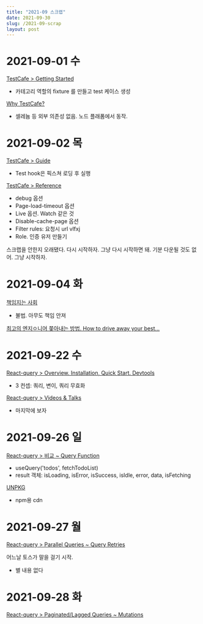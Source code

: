 ```yaml
---
title: "2021-09 스크랩"
date: 2021-09-30
slug: /2021-09-scrap
layout: post
---
```


# 2021-09-01 수

[TestCafe > Getting Started](https://testcafe.io/documentation/402635/getting-started)

- 카테고리 역할의 fixture 를 만들고 test 케이스 생성

[Why TestCafe?](https://testcafe.io/documentation/402631/why-testcafe)

- 셀레늄 등 외부 의존성 없음. 노드 플래폼에서 동작.

# 2021-09-02 목

[TestCafe > Guide](https://testcafe.io/documentation/402634/guides)

- Test hook은 픽스쳐 로딩 후 실행

[TestCafe > Reference](https://testcafe.io/documentation/402632/reference)

- debug 옵션
- Page-load-timeout 옵션
- Live 옵션. Watch 같은 것
- Disable-cache-page 옵션
- Filter rules: 요청시 url vlfxj
- Role. 인증 유저 만들기

스크랩을 안한지 오래됐다. 다시 시작하자. 그냥 다시 시작하면 돼. 기분 다운될 것도 없어. 그냥 시작하자.

# 2021-09-04 화

[책임지는 사회](https://www.thestartupbible.com/2021/09/a-responsible-society.html)

- 불법. 아무도 책임 안져

[최고의 엔지ㅇ니어 쫒아내는 방법. How to drive away your best…](https://news.hada.io/topic?id=5004)

# 2021-09-22 수

[React-query > Overview. Installation, Quick Start. Devtools](https://react-query.tanstack.com/)

- 3 컨셉: 쿼리, 변이, 쿼리 무효화

[React-query > Videos & Talks](https://react-query.tanstack.com/)

- 마지막에 보자

# 2021-09-26 일

[React-query > 비교 ~ Query Function](https://react-query.tanstack.com/)

- useQuery('todos', fetchTodoList)
- result 객체: isLoading, isError, isSuccess, isIdle, error, data, isFetching

[UNPKG](https://unpkg.com/)

- npm용 cdn

# 2021-09-27 월

[React-query > Parallel Queries ~ Query Retries](https://react-query.tanstack.com/)

어느날 토스가 말을 걸기 시작.

- 별 내용 없다

# 2021-09-28 화

[React-query > Paginated/Lagged Queries ~ Mutations](https://react-query.tanstack.com/)
